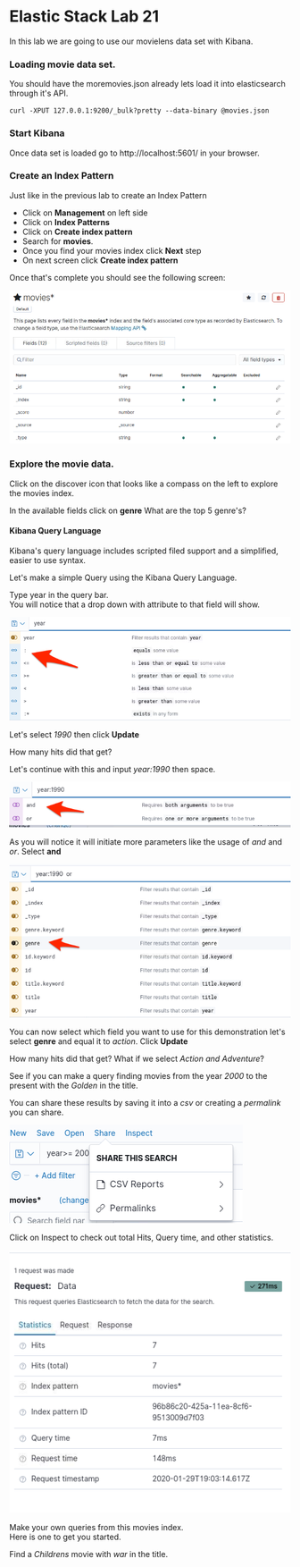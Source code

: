 # Elastic Stack Lab 21
In this lab we are going to use our movielens data set with Kibana.


### Loading movie data set.
You should have the moremovies.json already lets load it into elasticsearch through it's API.

```
curl -XPUT 127.0.0.1:9200/_bulk?pretty --data-binary @movies.json
```

### Start Kibana

Once data set is loaded go to http://localhost:5601/ in your browser.

###  Create an Index Pattern

Just like in the previous lab to create an Index Pattern
- Click on **Management** on left side
 - Click on **Index Patterns**
  - Click on  **Create index pattern**
   - Search for **movies**.  
   - Once you find your movies index click **Next** step
   - On next screen click **Create index pattern**

Once that's complete you should see the following screen:

![](index/kibana-movies.png)

### Explore the movie data.  

Click on the discover icon that looks like a compass on the left to explore the movies index.

In the available fields click on  **genre**
What are the top 5 genre's?

#### Kibana Query Language
Kibana's query language includes scripted filed support and a simplified, easier to use syntax.  

Let's make a simple Query using the Kibana Query Language.

Type year in the query bar.  
You will notice that a drop down with attribute to that field will show.  

![](index/kibana-movies-2.png)

Let's select *1990* then click **Update**

How many hits did that get?

Let's continue with this and input *year:1990* then space.  

![](index/kibana-movies-3.png)

As you will notice it will initiate more parameters like the usage of *and* and *or*.  Select **and**

![](index/kibana-movies-4.png)

You can now select which field you want to use for this demonstration let's select **genre** and equal it to *action*.  Click **Update**

How many hits did that get?
What if we select *Action and Adventure*?

See if you can make a query finding movies from the year *2000* to the present with the *Golden* in the title.

You can share these results by saving it into a *csv* or creating a *permalink*  you can share.  

![](index/kibana-movies-5.png)

Click on Inspect to check out total Hits, Query time, and other statistics.  

![](index/kibana-6.png)

Make your own queries from this movies index.  
Here is one to get you started.  

Find a *Childrens* movie with *war* in the title.    
